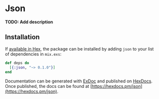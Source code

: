 # Json

**TODO: Add description**

## Installation

If [available in Hex](https://hex.pm/docs/publish), the package can be installed
by adding `json` to your list of dependencies in `mix.exs`:

```elixir
def deps do
  [{:json, "~> 0.1.0"}]
end
```

Documentation can be generated with [ExDoc](https://github.com/elixir-lang/ex_doc)
and published on [HexDocs](https://hexdocs.pm). Once published, the docs can
be found at [https://hexdocs.pm/json](https://hexdocs.pm/json).

